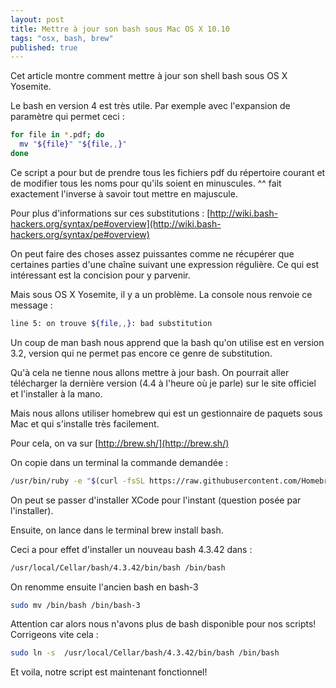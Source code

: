 ```yaml
---
layout: post
title: Mettre à jour son bash sous Mac OS X 10.10
tags: "osx, bash, brew"
published: true
---
```



Cet article montre comment mettre à jour son shell bash sous OS X Yosemite.

Le bash en version 4 est très utile. Par exemple avec l'expansion de paramètre qui permet ceci :

```sh
for file in *.pdf; do
  mv "${file}" "${file,,}"
done
```

Ce script a pour but de prendre tous les fichiers pdf du répertoire courant et de modifier tous les noms pour qu'ils soient en minuscules. ^^ fait exactement l'inverse à savoir tout mettre en majuscule.

Pour plus d'informations sur ces substitutions : 
[http://wiki.bash-hackers.org/syntax/pe#overview](http://wiki.bash-hackers.org/syntax/pe#overview)


On peut faire des choses assez puissantes comme ne récupérer que certaines parties d'une chaîne suivant une expression régulière. Ce qui est intéressant est la concision pour y parvenir.

Mais sous OS X Yosemite, il y a un problème. La console nous renvoie ce message :

```sh
line 5: on trouve ${file,,}: bad substitution
```

Un coup de man bash nous apprend que la bash qu'on utilise est en version 3.2, version qui ne permet pas encore ce genre de substitution.

Qu'à cela ne tienne nous allons mettre à jour bash. On pourrait aller télécharger la dernière version (4.4 à l'heure où je parle) sur le site officiel et l'installer à la mano.

Mais nous allons utiliser homebrew qui est un gestionnaire de paquets sous Mac et qui s'installe très facilement.

Pour cela, on va sur [http://brew.sh/](http://brew.sh/)

On copie dans un terminal la commande demandée :

```sh
/usr/bin/ruby -e "$(curl -fsSL https://raw.githubusercontent.com/Homebrew/install/master/install)"
```

On peut se passer d'installer XCode pour l'instant (question posée par l'installer).

Ensuite, on lance dans le terminal brew install bash.

Ceci a pour effet d'installer un nouveau bash 4.3.42 dans : 
```sh
/usr/local/Cellar/bash/4.3.42/bin/bash /bin/bash
```
On renomme ensuite l'ancien bash en bash-3

```sh
sudo mv /bin/bash /bin/bash-3
```

Attention car alors nous n'avons plus de bash disponible pour nos scripts! Corrigeons vite cela :
```sh
sudo ln -s  /usr/local/Cellar/bash/4.3.42/bin/bash /bin/bash
```

Et voila, notre script est maintenant fonctionnel!
